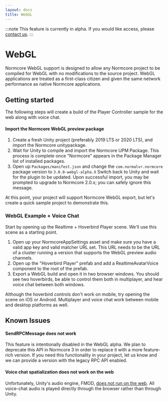 ```yaml
---
layout: docs
title: WebGL
---
```

:::note
This feature is currently in alpha. If you would like access, please [contact us](https://normcore.io/contact).
:::

# WebGL
Normcore WebGL support is designed to allow any Normcore project to be compiled for WebGL with no modifications to the source project. WebGL applications are treated as a first-class citizen and given the same network performance as native Normcore applications.

## Getting started

The following steps will create a build of the Player Controller sample for the web along with voice chat.

#### Import the Normcore WebGL preview package

1. Create a fresh Unity project (preferably 2019 LTS or 2020 LTS), and import the Normcore unitypackage.
2. Wait for Unity to compile and import the Normcore UPM Package. This process is complete once "Normcore" appears in the Package Manager list of installed packages.
3. Open up `Packages/manifest.json` and change the `com.normalvr.normcore` package version to `3.0.0-webgl-alpha.X` Switch back to Unity and wait for the plugin to be updated. Upon successful import, you may be prompted to upgrade to Normcore 2.0.x; you can safely ignore this message.

At this point, your project will support Normcore WebGL export, but let's create a quick sample project to demonstrate this.

### WebGL Example + Voice Chat

Start by opening up the Realtime + Hoverbird Player scene. We'll use this scene as a starting point.

1. Open up your NormcoreAppSettings asset and make sure you have a valid app key and valid matcher URL set. This URL needs to be the URL of a cluster running a version that supports the WebGL preview audio channels.
2. Open up the "Hoverbird Player" prefab and add a RealtimeAvatarVoice component to the root of the prefab.
3. Export a WebGL build and open it in two browser windows. You should see two hoverbirds, be able to control them both in multiplayer, and hear voice chat between both windows.

Although the hoverbird controls don't work on mobile, try opening the scene on iOS or Android. Multiplayer and voice chat work between mobile and desktop platforms as well.

## Known Issues

#### SendRPCMessage does not work
This feature is intentionally disabled in the WebGL alpha. We plan to deprecate this API in Normcore 3 in order to replace it with a more feature-rich version. If you need this functionality in your project, let us know and we can provide a version with the legacy RPC API enabled.

#### Voice chat spatialization does not work on the web
Unfortunately, Unity's audio engine, FMOD, [does not run on the web](https://docs.unity3d.com/Manual/webgl-audio.html). All voice-chat audio is played directly through the browser rather than through Unity.
